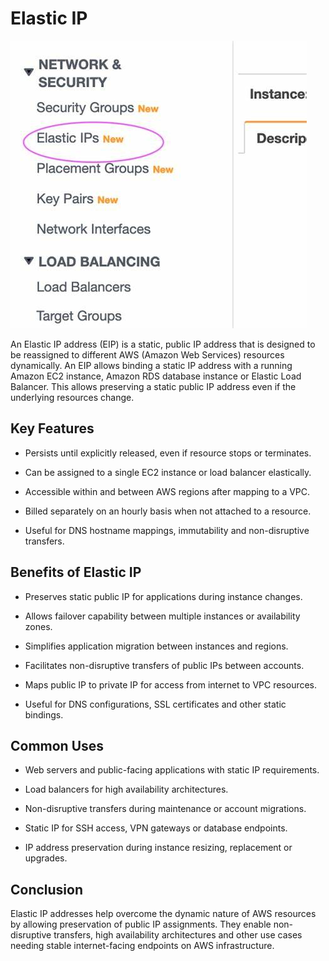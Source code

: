 # Elastic IP

![image](image/OIP.jfif)

An Elastic IP address (EIP) is a static, public IP address that is designed to be reassigned to different AWS (Amazon Web Services) resources dynamically. An EIP allows binding a static IP address with a running Amazon EC2 instance, Amazon RDS database instance or Elastic Load Balancer. This allows preserving a static public IP address even if the underlying resources change.

## Key Features

- Persists until explicitly released, even if resource stops or terminates.

- Can be assigned to a single EC2 instance or load balancer elastically.

- Accessible within and between AWS regions after mapping to a VPC.

- Billed separately on an hourly basis when not attached to a resource.

- Useful for DNS hostname mappings, immutability and non-disruptive transfers.

## Benefits of Elastic IP

- Preserves static public IP for applications during instance changes.

- Allows failover capability between multiple instances or availability zones.

- Simplifies application migration between instances and regions.

- Facilitates non-disruptive transfers of public IPs between accounts.

- Maps public IP to private IP for access from internet to VPC resources.

- Useful for DNS configurations, SSL certificates and other static bindings.

## Common Uses

- Web servers and public-facing applications with static IP requirements.

- Load balancers for high availability architectures.

- Non-disruptive transfers during maintenance or account migrations.

- Static IP for SSH access, VPN gateways or database endpoints.

- IP address preservation during instance resizing, replacement or upgrades.

## Conclusion

Elastic IP addresses help overcome the dynamic nature of AWS resources by allowing preservation of public IP assignments. They enable non-disruptive transfers, high availability architectures and other use cases needing stable internet-facing endpoints on AWS infrastructure.
